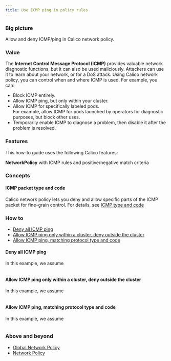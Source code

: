 ```yaml
---
title: Use ICMP ping in policy rules
---
```


### Big picture

Allow and deny ICMP/ping in Calico network policy. 

### Value

The **Internet Control Message Protocol (ICMP)** provides valuable network diagnostic functions, but it can also be used maliciously. Attackers can use it to learn about your network, or for a DoS attack. Using Calico network policy, you can control when and where ICMP is used. For example, you can:

- Block ICMP entirely.
- Allow ICMP ping, but only within your cluster. 
- Allow ICMP for specifically labeled pods.  
  For example, allow ICMP for pods launched by operators for diagnostic purposes, but block other uses.
- Temporarily enable ICMP to diagnose a problem, then disable it after the problem is resolved.

### Features

This how-to guide uses the following Calico features:

**NetworkPolicy** with ICMP rules and positive/negative match criteria


### Concepts

#### ICMP packet type and code

Calico network policy lets you deny and allow specific parts of the ICMP packet for fine-grain control. For details, see [ICMP type and code](https://en.wikipedia.org/wiki/Internet_Control_Message_Protocol#Control_messages)


### How to

- [Deny all ICMP ping](#deny-all-icmp-ping)
- [Allow ICMP ping only within a cluster, deny outside the cluster](#allow-icmp-ping-only-within-a-cluster-deny-outside-the-cluster)
- [Allow ICMP ping, matching protocol type and code](#allow-icmp-ping-matching-protocol-type-and-code)

#### Deny all ICMP ping

In this example, we assume 

```
```

#### Allow ICMP ping only within a cluster, deny outside the cluster 

In this example, we assume 

```
```

#### Allow ICMP ping, matching protocol type and code

In this example, we assume 
```
```

### Above and beyond

- [Global Network Policy]({{site.baseurl}}/{{page.version}}/reference/resources/globalnetworkpolicy) 
- [Network Policy]({{site.baseurl}}/{{page.version}}/reference/resources/networkpolicy)
